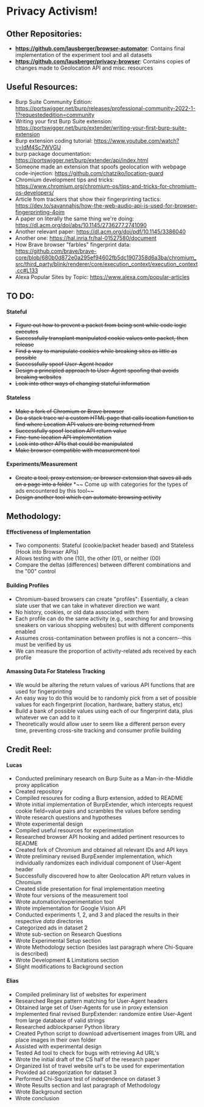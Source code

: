 # Privacy Activism!

## Other Repositories:
* **https://github.com/lausberger/browser-automator**: Contains final implementation of the experiment tool and all datasets
* **https://github.com/lausberger/privacy-browser**: Contains copies of changes made to Geolocation API and misc. resources

## Useful Resources:
* Burp Suite Community Edition: https://portswigger.net/burp/releases/professional-community-2022-1-1?requestededition=community
* Writing your first Burp Suite extension: https://portswigger.net/burp/extender/writing-your-first-burp-suite-extension
* Burp extension coding tutorial: https://www.youtube.com/watch?v=IdM4Sc7WVGU
* burp package documentation: https://portswigger.net/burp/extender/api/index.html
* Someone made an extension that spoofs geolocation with webpage code-injection: https://github.com/chatziko/location-guard
* Chromium development tips and tricks: https://www.chromium.org/chromium-os/tips-and-tricks-for-chromium-os-developers/
* Article from trackers that show their fingerprinting tactics: https://dev.to/savannahjs/how-the-web-audio-api-is-used-for-browser-fingerprinting-4oim
* A paper on literally the same thing we're doing: https://dl.acm.org/doi/abs/10.1145/2736277.2741090
* Another relevant paper: https://dl.acm.org/doi/pdf/10.1145/3386040
* Another one: https://hal.inria.fr/hal-01527580/document
* How Brave browser "farbles" fingerprint data: https://github.com/brave/brave-core/blob/680b0d872e0a295ef94602fb5dc1907358d6a3ba/chromium_src/third_party/blink/renderer/core/execution_context/execution_context.cc#L133
* Alexa Popular Sites by Topic: https://www.alexa.com/popular-articles

## TO DO:

#### Stateful
* ~~Figure out how to prevent a packet from being sent while code logic executes~~
* ~~Successfully transplant manipulated cookie values onto packet, then release~~
* ~~Find a way to manipulate cookies while breaking sites as little as possible~~
* ~~Successfully spoof User-Agent header~~
* ~~Design a principled approach to User-Agent spoofing that avoids breaking websites~~
* ~~Look into other ways of changing stateful information~~

#### Stateless
* ~~Make a fork of Chromium or Brave browser~~
* ~~Do a stack trace w/ a custom HTML page that calls location function to find where Location API values are being returned from~~
* ~~Successfully spoof location API return value~~
* ~~Fine-tune location API implementation~~
* ~~Look into other APIs that could be manipulated~~
* ~~Make browser compatible with measurement tool~~

#### Experiments/Measurement
* ~~Create a tool, proxy extension, or browser extension that saves all ads on a page into a folder~~
*~~ Come up with categories for the types of ads encountered by this tool~~
* ~~Design another tool which can automate browsing activity~~

## Methodology:

#### Effectiveness of Implementation
* Two components: Stateful (cookie/packet header based) and Stateless (Hook into Browser APIs)
* Allows testing with one (10), the other (01), or neither (00)
* Compare the deltas (differences) between different combinations and the "00" control

#### Building Profiles
* Chromium-based browsers can create "profiles": Essentially, a clean slate user that we can take in whatever direction we want
* No history, cookies, or old data associated with them
* Each profile can do the same activity (e.g., searching for and browsing sneakers on various shopping websites) but with different components enabled
* Assumes cross-contamination between profiles is not a concern--this must be verified by us
* We can measure the proportion of activity-related ads received by each profile

#### Amassing Data For Stateless Tracking
* We would be altering the return values of various API functions that are used for fingerprinting
* An easy way to do this would be to randomly pick from a set of possible values for each fingerprint (location, hardware, battery status, etc)
* Build a bank of possible values using each of our fingerprint data, plus whatever we can add to it
* Theoretically would allow user to seem like a different person every time, preventing cross-site tracking and consumer profile building


## Credit Reel:

#### Lucas
* Conducted preliminary research on Burp Suite as a Man-in-the-Middle proxy application
* Created repository
* Compiled resoures for coding a Burp extension, added to README
* Wrote initial implementation of BurpExtender, which intercepts request cookie field=value pairs and scrambles the values before sending
* Wrote research questions and hypotheses
* Wrote experimental design
* Compiled useful resources for experimentation
* Researched browser API hooking and added pertinent resources to README
* Created fork of Chromium and obtained all relevant IDs and API keys
* Wrote preliminary revised BurpExender implementation, which individually randomizes each individual component of User-Agent header
* Successfully discovered how to alter Geolocation API return values in Chromium
* Created slide presentation for final implementation meeting
* Wrote four versions of the measurement tool
* Wrote automation/experimentation tool
* Wrote implementation for Google Vision API
* Conducted experiments 1, 2, and 3 and placed the results in their respective *data* directories
* Categorized ads in dataset 2
* Wrote sub-section on Research Questions
* Wrote Experimental Setup section
* Wrote Methodology section (besides last paragraph where Chi-Square is described)
* Wrote Development & Limitations section
* Slight modifications to Background section

#### Elias
* Compiled preliminary list of websites for experiment
* Researched Regex pattern matching for User-Agent headers
* Obtained large set of User-Agents for use in proxy extension
* Implemented final revised BurpExtender: randomize entire User-Agent from large database of valid strings 
* Researched adblockparser Python library
* Created Python script to download advertisement images from URL and place images in their own folder 
* Assisted with experimental design
* Tested Ad tool to check for bugs with retrieving Ad URL's
* Wrote the initial draft of the CS half of the research paper
* Organized list of travel website url's to be used for experimentation 
* Provided ad categorization for dataset 3
* Performed Chi-Square test of independence on dataset 3
* Wrote Results section and last paragraph of Methodology
* Wrote Background section 
* Wrote conclusion

